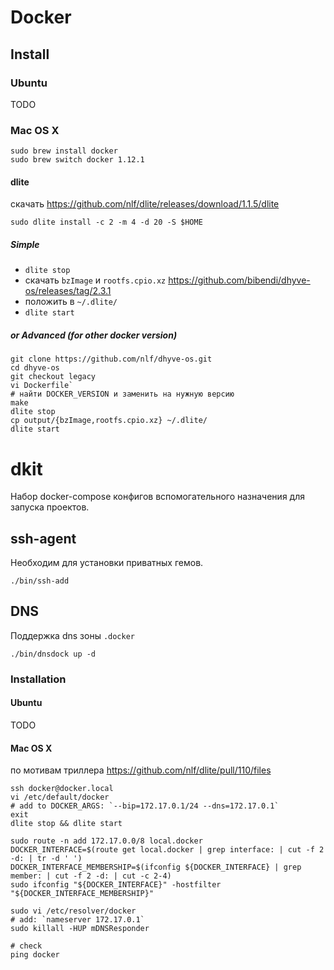 # Docker

## Install

### Ubuntu

TODO

### Mac OS X

```
sudo brew install docker
sudo brew switch docker 1.12.1
```

#### dlite

скачать https://github.com/nlf/dlite/releases/download/1.1.5/dlite

`sudo dlite install -c 2 -m 4 -d 20 -S $HOME`

##### Simple

- `dlite stop`
- скачать `bzImage` и `rootfs.cpio.xz` https://github.com/bibendi/dhyve-os/releases/tag/2.3.1
- положить в `~/.dlite/`
- `dlite start`

##### or Advanced (for other docker version)

```
git clone https://github.com/nlf/dhyve-os.git
cd dhyve-os
git checkout legacy
vi Dockerfile`
# найти DOCKER_VERSION и заменить на нужную версию
make
dlite stop
cp output/{bzImage,rootfs.cpio.xz} ~/.dlite/
dlite start
```

# dkit

Набор docker-compose конфигов вспомогательного назначения для запуска проектов.

## ssh-agent

Необходим для установки приватных гемов.

```
./bin/ssh-add
```

## DNS

Поддержка dns зоны `.docker`

```
./bin/dnsdock up -d
```

### Installation

#### Ubuntu

TODO

#### Mac OS X

по мотивам триллера https://github.com/nlf/dlite/pull/110/files

```
ssh docker@docker.local
vi /etc/default/docker
# add to DOCKER_ARGS: `--bip=172.17.0.1/24 --dns=172.17.0.1`
exit
dlite stop && dlite start

sudo route -n add 172.17.0.0/8 local.docker
DOCKER_INTERFACE=$(route get local.docker | grep interface: | cut -f 2 -d: | tr -d ' ')
DOCKER_INTERFACE_MEMBERSHIP=$(ifconfig ${DOCKER_INTERFACE} | grep member: | cut -f 2 -d: | cut -c 2-4)
sudo ifconfig "${DOCKER_INTERFACE}" -hostfilter "${DOCKER_INTERFACE_MEMBERSHIP}"

sudo vi /etc/resolver/docker
# add: `nameserver 172.17.0.1`
sudo killall -HUP mDNSResponder

# check
ping docker
```
